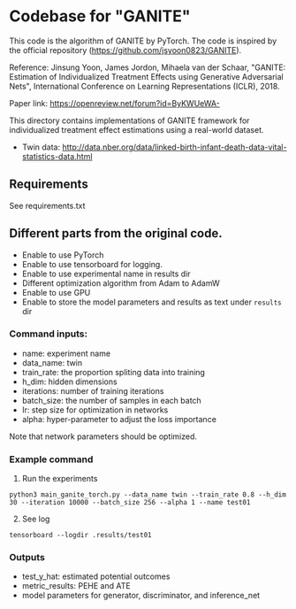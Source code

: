 # Codebase for "GANITE"

This code is the algorithm of GANITE by PyTorch. The code is inspired by the official repository (https://github.com/jsyoon0823/GANITE).

Reference: Jinsung Yoon, James Jordon, Mihaela van der Schaar,
"GANITE: Estimation of Individualized Treatment Effects using Generative Adversarial Nets",
International Conference on Learning Representations (ICLR), 2018.

Paper link: https://openreview.net/forum?id=ByKWUeWA-

This directory contains implementations of GANITE framework for individualized treatment effect estimations using a real-world dataset.
-   Twin data: http://data.nber.org/data/linked-birth-infant-death-data-vital-statistics-data.html

## Requirements

See requirements.txt

## Different parts from the original code.

-   Enable to use PyTorch
-   Enable to use tensorboard for logging.
-   Enable to use experimental name in results dir
-   Different optimization algorithm from Adam to AdamW
-   Enable to use GPU
-   Enable to store the model parameters and results as text under `results` dir

### Command inputs:

-   name: experiment name
-   data_name: twin
-   train_rate: the proportion spliting data into training
-   h_dim: hidden dimensions
-   iterations: number of training iterations
-   batch_size: the number of samples in each batch
-   lr: step size for optimization in networks
-   alpha: hyper-parameter to adjust the loss importance

Note that network parameters should be optimized.

### Example command

1. Run the experiments
```shell
python3 main_ganite_torch.py --data_name twin --train_rate 0.8 --h_dim 30 --iteration 10000 --batch_size 256 --alpha 1 --name test01
```

2. See log
```shell
tensorboard --logdir .results/test01
```

### Outputs

-   test_y_hat: estimated potential outcomes
-   metric_results: PEHE and ATE
-   model parameters for generator, discriminator, and inference_net
